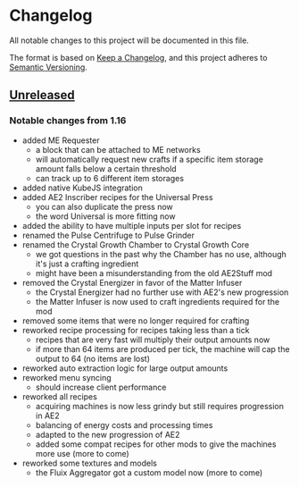 # Changelog

All notable changes to this project will be documented in this file.

The format is based on [Keep a Changelog],
and this project adheres to [Semantic Versioning].

## [Unreleased]

### Notable changes from 1.16
- added ME Requester
  - a block that can be attached to ME networks
  - will automatically request new crafts if a specific item storage amount falls below a certain threshold
  - can track up to 6 different item storages
- added native KubeJS integration
- added AE2 Inscriber recipes for the Universal Press
  - you can also duplicate the press now
  - the word Universal is more fitting now
- added the ability to have multiple inputs per slot for recipes
- renamed the Pulse Centrifuge to Pulse Grinder
- renamed the Crystal Growth Chamber to Crystal Growth Core
  - we got questions in the past why the Chamber has no use, although it's just a crafting ingredient
  - might have been a misunderstanding from the old AE2Stuff mod
- removed the Crystal Energizer in favor of the Matter Infuser
  - the Crystal Energizer had no further use with AE2's new progression
  - the Matter Infuser is now used to craft ingredients required for the mod
- removed some items that were no longer required for crafting
- reworked recipe processing for recipes taking less than a tick
  - recipes that are very fast will multiply their output amounts now
  - if more than 64 items are produced per tick, the machine will cap the output to 64 (no items are lost)
- reworked auto extraction logic for large output amounts
- reworked menu syncing
  - should increase client performance
- reworked all recipes
  - acquiring machines is now less grindy but still requires progression in AE2
  - balancing of energy costs and processing times
  - adapted to the new progression of AE2
  - added some compat recipes for other mods to give the machines more use (more to come)
- reworked some textures and models
  - the Fluix Aggregator got a custom model now (more to come)

<!-- Links -->
[keep a changelog]: https://keepachangelog.com/en/1.0.0/
[semantic versioning]: https://semver.org/spec/v2.0.0.html

<!-- Versions -->
[unreleased]: https://github.com/AlmostReliable/lazierae2-forge/compare/v1.18-3.0.0...HEAD
[3.0.0]: https://github.com/AlmostReliable/lazierae2-forge/releases/tag/v1.18-3.0.0
